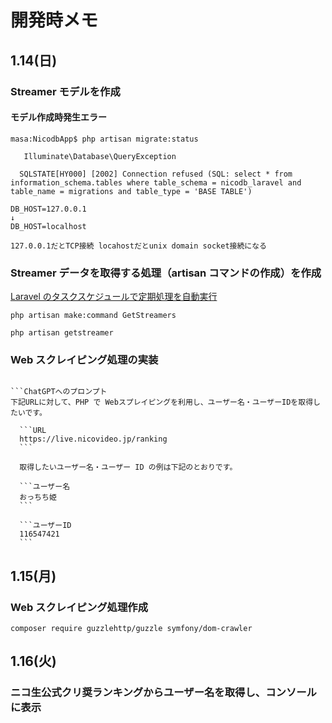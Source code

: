 # 開発時メモ

## 1.14(日)

### Streamer モデルを作成

#### モデル作成時発生エラー

```エラー
masa:NicodbApp$ php artisan migrate:status

   Illuminate\Database\QueryException

  SQLSTATE[HY000] [2002] Connection refused (SQL: select * from information_schema.tables where table_schema = nicodb_laravel and table_name = migrations and table_type = 'BASE TABLE')
```

```解決方法
DB_HOST=127.0.0.1
↓
DB_HOST=localhost
```

```原因
127.0.0.1だとTCP接続 locahostだとunix domain socket接続になる
```

### Streamer データを取得する処理（artisan コマンドの作成）を作成

[Laravel のタスクスケジュールで定期処理を自動実行](https://www.rail-c.com/laravel%E3%81%AE%E3%82%BF%E3%82%B9%E3%82%AF%E3%82%B9%E3%82%B1%E3%82%B8%E3%83%A5%E3%83%BC%E3%83%AB%E3%81%A7%E5%AE%9A%E6%9C%9F%E5%87%A6%E7%90%86%E3%82%92%E8%87%AA%E5%8B%95%E5%AE%9F%E8%A1%8C/)

```Streamer データを取得する artisan コマンドを作成
php artisan make:command GetStreamers
```

```実行コマンド
php artisan getstreamer
```

### Web スクレイピング処理の実装

````ロジック

```ChatGPTへのプロンプト
下記URLに対して、PHP で Webスプレイピングを利用し、ユーザー名・ユーザーIDを取得したいです。

  ```URL
  https://live.nicovideo.jp/ranking
  ```

  取得したいユーザー名・ユーザー ID の例は下記のとおりです。

  ```ユーザー名
  おっちち姫
  ```

  ```ユーザーID
  116547421
  ```

````

## 1.15(月)

### Web スクレイピング処理作成

```必要なライブラリをインストール
composer require guzzlehttp/guzzle symfony/dom-crawler
```

## 1.16(火)

### ニコ生公式クリ奨ランキングからユーザー名を取得し、コンソールに表示
